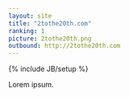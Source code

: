 ```yaml
---
layout: site
title: "2tothe20th.com"
ranking: 1
picture: 2tothe20th.png
outbound: http://2tothe20th.com
---
```

{% include JB/setup %}

Lorem ipsum.
